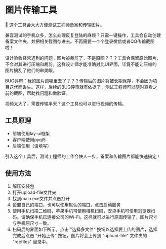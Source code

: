 # 图片传输工具

👀 这个工具会大大方便测试工程师备案和传输图片。

兼容测试的手机众多，怎么处理反复登陆的麻烦？只需一键操作，工具会自动创建备案文件夹，并把相关截图存进去。不再需要一个个登录微信或者QQ传输截图啦！

设计验收经常遇到的问题：图片被裁剪了，不是原图？？？工具会保留原始图片，不会对其进行压缩和裁剪。这样设计师才能准确对比UI界面，毕竟不能让压缩的图片搞乱了他们的审美眼。

BUG评审：我的图片跑哪里去了？？？传输后的图片将被长期保存，不会因为项目迭代而丢失。这样，后续的BUG评审就有依据了，测试工程师可以随时查看之前的截图，帮助找问题和做验证。

视频太大了，需要传输半天？这个工具也可以进行视频的传输。

## 工具原理

- 前端使用lay-ui框架
- 客户端使用pyqt5
- 后端使用（请填写）

引入这个工具后，测试工程师的工作会快人一步，备案和传输图片都能快速搞定！

## 使用方法

1. 解压安装包
2. 打开upload-file文件夹
3. 找到main.exe文件并点击打开
4. 设置自己的端口，也可以使用默认的端口，点击启动服务
5. 使用手机扫描二维码，苹果手机可使用相机扫码，安卓手机可使用浏览器扫码。请确保手机已连接公司的Wi-Fi。这样就可以进行原图传输了，图片尺寸与手机原尺寸一致。
6. 扫码后的界面如下所示。点击 "选择多文件" 按钮以选择要上传的图片，选择完成后点击 "开始上传" 按钮，图片将会上传到 "upload-file" 文件夹的 "recfiles" 目录中。


